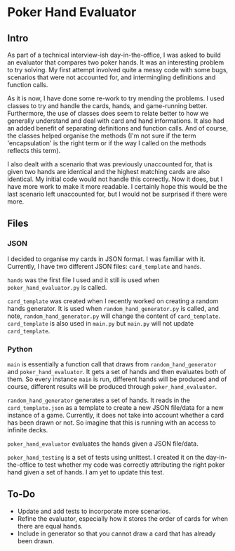 # Poker Hand Evaluator

## Intro
As part of a technical interview-ish day-in-the-office, I was asked to
build an evaluator that compares two poker hands. It was an interesting problem
to try solving. My first attempt involved quite a messy code with some bugs,
scenarios that were not accounted for, and intermingling definitions and
function calls.

As it is now, I have done some re-work to try mending the problems. I used
classes to try and handle the cards, hands, and game-running better.
Furthermore, the use of classes does seem to relate better to how we generally
understand and deal with card and hand informations. It also had an added
benefit of separating definitions and function calls. And of course, the
classes helped organise the methods (I'm not sure if the term 'encapsulation'
is the right term or if the way I called on the methods reflects this term).

I also dealt with a scenario that was previously unaccounted for, that is given
two hands are identical and the highest matching cards are also identical. My
initial code would not handle this correctly. Now it does, but I have more work
to make it more readable. I certainly hope this would be the last scenario left
unaccounted for, but I would not be surprised if there were more.

## Files
### JSON
I decided to organise my cards in JSON format. I was familiar with it.
Currently, I have two different JSON files: `card_template` and `hands`.

`hands` was the first file I used and it still is used when
`poker_hand_evaluator.py` is called.

`card_template` was created when I recently worked on creating a random hands
generator. It is used when `random_hand_generator.py` is called, and note,
`random_hand_generator.py` will change the content of `card_template`.
`card_template` is also used in `main.py` but `main.py` will not update
`card_template`.

### Python
`main` is essentially a function call that draws from `random_hand_generator`
and `poker_hand_evaluator`. It gets a set of hands and then evaluates both of
them. So every instance `main` is run, different hands will be produced and
of course, different results will be produced through `poker_hand_evaluator`.

`random_hand_generator` generates a set of hands. It reads in the
`card_template.json` as a template to create a new JSON file/data for a new
instance of a game. Currently, it does not take into account whether a card has
been drawn or not. So imagine that this is running with an access to infinite
decks.

`poker_hand_evaluator` evaluates the hands given a JSON file/data.

`poker_hand_testing` is a set of tests using unittest. I created it on the
day-in-the-office to test whether my code was correctly attributing the right
poker hand given a set of hands. I am yet to update this test.

## To-Do
- Update and add tests to incorporate more scenarios.
- Refine the evaluator, especially how it stores the order of cards for when
  there are equal hands.
- Include in generator so that you cannot draw a card that has already been
  drawn.
